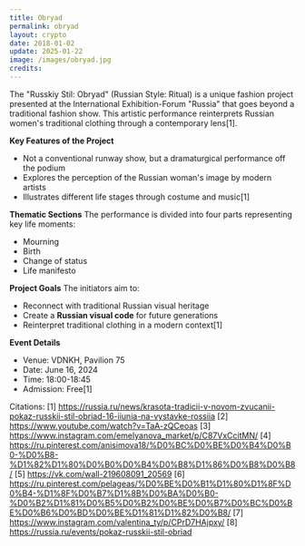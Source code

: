 ```yaml
---
title: Obryad
permalink: obryad
layout: crypto
date: 2018-01-02
update: 2025-01-22
image: /images/obryad.jpg
credits:
---
```


The "Russkiy Stil: Obryad" (Russian Style: Ritual) is a unique fashion project presented at the International Exhibition-Forum "Russia" that goes beyond a traditional fashion show. This artistic performance reinterprets Russian women's traditional clothing through a contemporary lens[1].

**Key Features of the Project**
- Not a conventional runway show, but a dramaturgical performance off the podium
- Explores the perception of the Russian woman's image by modern artists
- Illustrates different life stages through costume and music[1]

**Thematic Sections**
The performance is divided into four parts representing key life moments:
- Mourning
- Birth
- Change of status
- Life manifesto

**Project Goals**
The initiators aim to:
- Reconnect with traditional Russian visual heritage
- Create a **Russian visual code** for future generations
- Reinterpret traditional clothing in a modern context[1]

**Event Details**
- Venue: VDNKH, Pavilion 75
- Date: June 16, 2024
- Time: 18:00-18:45
- Admission: Free[1]

Citations:
[1] https://russia.ru/news/krasota-tradicii-v-novom-zvucanii-pokaz-russkii-stil-obriad-16-iiunia-na-vystavke-rossiia
[2] https://www.youtube.com/watch?v=TaA-zQCeoas
[3] https://www.instagram.com/emelyanova_market/p/C87VxCcitMN/
[4] https://ru.pinterest.com/anisimova18/%D0%BC%D0%BE%D0%B4%D0%B0-%D0%B8-%D1%82%D1%80%D0%B0%D0%B4%D0%B8%D1%86%D0%B8%D0%B8/
[5] https://vk.com/wall-219608091_20569
[6] https://ru.pinterest.com/pelageas/%D0%BE%D0%B1%D1%80%D1%8F%D0%B4-%D1%8F%D0%B7%D1%8B%D0%BA%D0%B0-%D0%B2%D1%81%D0%B5%D0%B2%D0%BE%D0%B7%D0%BC%D0%BE%D0%B6%D0%BD%D0%BE%D1%81%D1%82%D0%B8/
[7] https://www.instagram.com/valentina_ty/p/CPrD7HAjpxy/
[8] https://russia.ru/events/pokaz-russkii-stil-obriad

